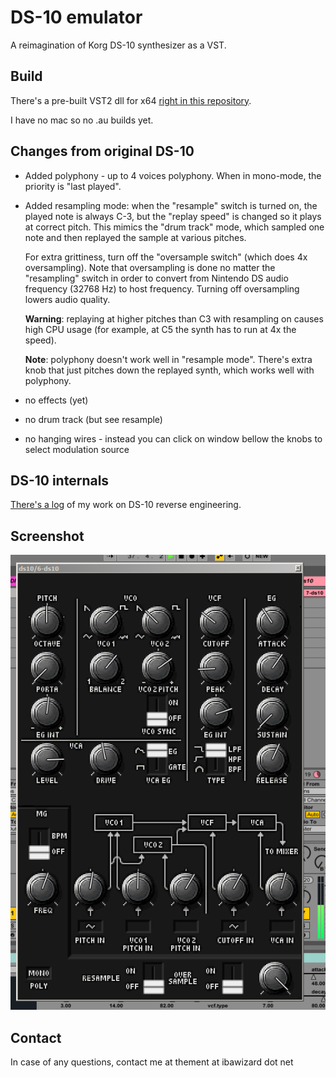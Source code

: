 # DS-10 emulator

A reimagination of Korg DS-10 synthesizer as a VST.

## Build

There's a pre-built VST2 dll for x64 [right in this repository](ds10-vst2-x64.dll).

I have no mac so no .au builds yet.

## Changes from original DS-10

- Added polyphony - up to 4 voices polyphony. When in mono-mode, the priority is "last played".

- Added resampling mode: when the "resample" switch is turned on, the played note is always C-3, but the "replay speed" is changed so it plays at correct pitch.
This mimics the "drum track" mode, which sampled one note and then replayed the sample at various pitches.

  For extra grittiness, turn off the "oversample switch" (which does 4x oversampling). Note that oversampling is done no matter the "resampling" switch in order to convert from Nintendo DS audio frequency (32768 Hz) to host frequency. Turning off oversampling lowers audio quality.
  
  **Warning**: replaying at higher pitches than C3 with resampling on causes high CPU usage (for example, at C5 the synth has to run at 4x the speed).

  **Note**: polyphony doesn't work well in "resample mode". There's extra knob that just pitches down the replayed synth, which works well with polyphony.

- no effects (yet)

- no drum track (but see resample)

- no hanging wires - instead you can click on window bellow the knobs to select modulation source

## DS-10 internals

[There's a log](http://ibawizard.net/~thement/ds10rev.html) of my work on DS-10 reverse engineering.

## Screenshot

![alt text](screenshot.png "Screenshot")

## Contact

In case of any questions, contact me at thement at ibawizard dot net

